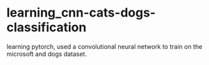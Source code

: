 # learning_cnn-cats-dogs-classification
learning pytorch, used a convolutional neural network to train on the microsoft and dogs dataset. 
